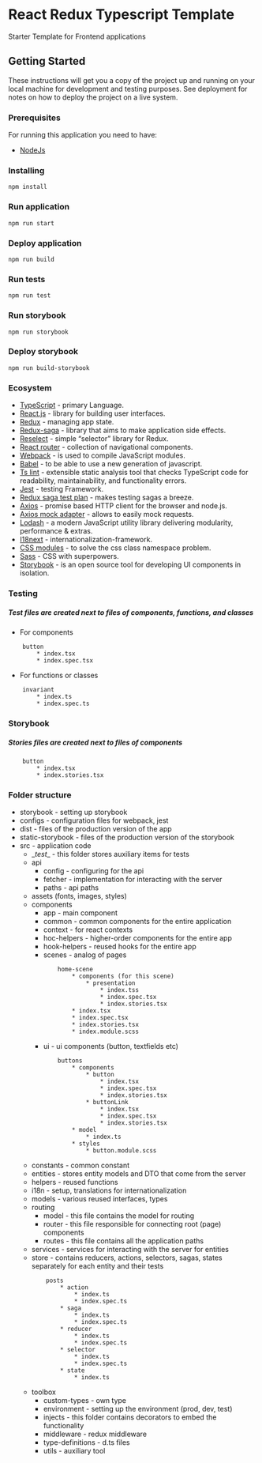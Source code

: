 # React Redux Typescript Template

Starter Template for Frontend applications

## Getting Started

These instructions will get you a copy of the project up and running on your local machine for development and testing purposes. See deployment for notes on how to deploy the project on a live system.

### Prerequisites

For running this application you need to have:
* [NodeJs](https://nodejs.org/en/)

### Installing
```
npm install
```

### Run application
```
npm run start
```

### Deploy application
```
npm run build
```

### Run tests
```
npm run test
```

### Run storybook
```
npm run storybook
```

### Deploy storybook
```
npm run build-storybook
```

### Ecosystem

* [TypeScript](https://typescriptlang.org/) - primary Language.
* [React.js](https://reactjs.org/) - library for building user interfaces.
* [Redux](https://redux.js.org/) - managing app state.
* [Redux-saga](https://redux-saga.js.org/) - library that aims to make application side effects.
* [Reselect](https://github.com/reduxjs/reselect) - simple “selector” library for Redux.
* [React router](https://reactrouter.com/) - collection of navigational components.
* [Webpack](https://webpack.js.org/) - is used to compile JavaScript modules.
* [Babel](https://babeljs.io/) - to be able to use a new generation of javascript.
* [Ts lint](https://github.com/palantir/tslint) - extensible static analysis tool that checks TypeScript code for readability, maintainability, and functionality errors.
* [Jest](https://jestjs.io/) - testing Framework.
* [Redux saga test plan](https://github.com/jfairbank/redux-saga-test-plan) - makes testing sagas a breeze.
* [Axios](https://github.com/axios/axios) - promise based HTTP client for the browser and node.js.
* [Axios mock adapter](https://github.com/ctimmerm/axios-mock-adapter) - allows to easily mock requests.
* [Lodash](https://lodash.com/) - a modern JavaScript utility library delivering modularity, performance & extras.
* [I18next](https://www.i18next.com/) - internationalization-framework.
* [CSS modules](https://github.com/css-modules/css-modules) - to solve the css class namespace problem.
* [Sass](https://sass-lang.com/) - CSS with superpowers.
* [Storybook](https://storybook.js.org/) - is an open source tool for developing UI components in isolation.

### Testing
##### Test files are created next to files of components, functions, and classes

- For components
```
    button
        * index.tsx
        * index.spec.tsx
```

- For functions or classes
```
    invariant
        * index.ts
        * index.spec.ts
```

### Storybook
##### Stories files are created next to files of components
```
    button
        * index.tsx
        * index.stories.tsx
```

### Folder structure

* storybook - setting up storybook
* configs - configuration files for webpack, jest
* dist - files of the production version of the app
* static-storybook - files of the production version of the storybook
* src - application code
    * \__test__ - this folder stores auxiliary items for tests
    * api
        * config - configuring for the api
        * fetcher - implementation for interacting with the server
        * paths - api paths
    * assets (fonts, images, styles)
    * components
        * app - main component
        * common - common components for the entire application
        * context - for react contexts
        * hoc-helpers - higher-order components for the entire app
        * hook-helpers - reused hooks for the entire app
        * scenes - analog of pages
            ```
                home-scene
                    * components (for this scene)
                        * presentation
                            * index.tss
                            * index.spec.tsx
                            * index.stories.tsx
                    * index.tsx
                    * index.spec.tsx
                    * index.stories.tsx
                    * index.module.scss
            ```
        * ui - ui components (button, textfields etc)
            ```
                buttons
                    * components
                        * button
                            * index.tsx
                            * index.spec.tsx
                            * index.stories.tsx
                        * buttonLink
                            * index.tsx
                            * index.spec.tsx
                            * index.stories.tsx
                    * model
                        * index.ts
                    * styles
                        * button.module.scss
            ```
    * constants - common constant
    * entities - stores entity models and DTO that come from the server
    * helpers - reused functions
    * i18n - setup, translations for internationalization
    * models - various reused interfaces, types
    * routing
        * model - this file contains the model for routing
        * router - this file responsible for connecting root (page) components
        * routes - this file contains all the application paths
    * services - services for interacting with the server for entities
    * store - contains reducers, actions, selectors, sagas, states separately for each entity and their tests
        ```
            posts
                * action
                    * index.ts
                    * index.spec.ts
                * saga
                    * index.ts
                    * index.spec.ts
                * reducer
                    * index.ts
                    * index.spec.ts
                * selector
                    * index.ts
                    * index.spec.ts
                * state
                    * index.ts
        ```
    * toolbox
        * custom-types - own type
        * environment - setting up the environment (prod, dev, test)
        * injects - this folder contains decorators to embed the functionality
        * middleware - redux middleware
        * type-definitions - d.ts files
        * utils - auxiliary tool
